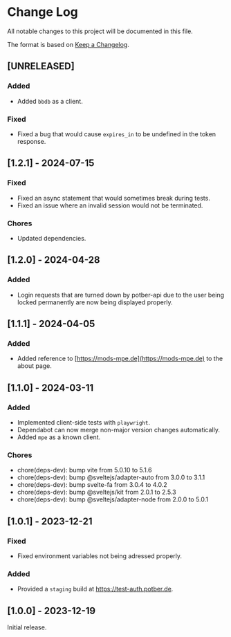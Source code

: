 # Change Log

All notable changes to this project will be documented in this file.

The format is based on [Keep a Changelog](http://keepachangelog.com/).

## [UNRELEASED]

### Added

- Added `bbdb` as a client.

### Fixed

- Fixed a bug that would cause `expires_in` to be undefined in the token response.

## [1.2.1] - 2024-07-15

### Fixed

- Fixed an async statement that would sometimes break during tests.
- Fixed an issue where an invalid session would not be terminated.

### Chores

- Updated dependencies.

## [1.2.0] - 2024-04-28

### Added

- Login requests that are turned down by potber-api due to the user being locked permanently are now being displayed properly.

## [1.1.1] - 2024-04-05

### Added

- Added reference to [https://mods-mpe.de](https://mods-mpe.de) to the about page.

## [1.1.0] - 2024-03-11

### Added

- Implemented client-side tests with `playwright`.
- Dependabot can now merge non-major version changes automatically.
- Added `mpe` as a known client.

### Chores

- chore(deps-dev): bump vite from 5.0.10 to 5.1.6
- chore(deps-dev): bump @sveltejs/adapter-auto from 3.0.0 to 3.1.1
- chore(deps-dev): bump svelte-fa from 3.0.4 to 4.0.2
- chore(deps-dev): bump @sveltejs/kit from 2.0.1 to 2.5.3
- chore(deps-dev): bump @sveltejs/adapter-node from 2.0.0 to 5.0.1

## [1.0.1] - 2023-12-21

### Fixed

- Fixed environment variables not being adressed properly.

### Added

- Provided a `staging` build at https://test-auth.potber.de.

## [1.0.0] - 2023-12-19

Initial release.
